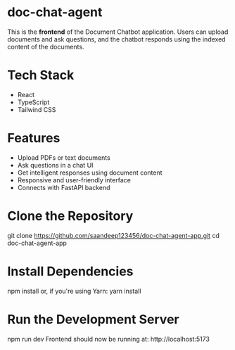 # doc-chat-agent
This is the **frontend** of the Document Chatbot application. Users can upload documents and ask questions, and the chatbot responds using the indexed content of the documents.

# Tech Stack
- React
- TypeScript
- Tailwind CSS

# Features
- Upload PDFs or text documents
- Ask questions in a chat UI
- Get intelligent responses using document content
- Responsive and user-friendly interface
- Connects with FastAPI backend

# Clone the Repository
git clone https://github.com/saandeep123456/doc-chat-agent-app.git
cd doc-chat-agent-app

# Install Dependencies
npm install
or, if you're using Yarn:
yarn install

# Run the Development Server
npm run dev
Frontend should now be running at: http://localhost:5173
